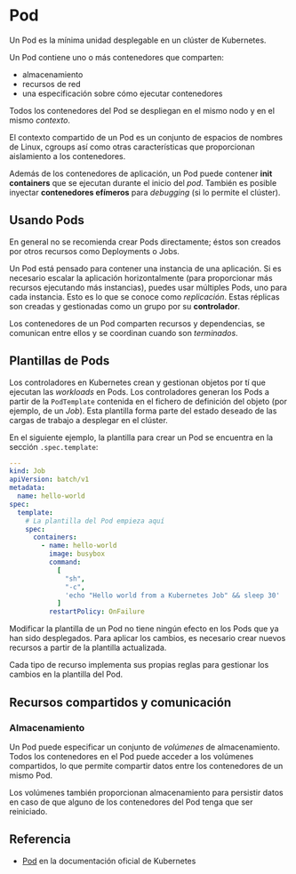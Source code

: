 # Pod

Un Pod es la mínima unidad desplegable en un clúster de Kubernetes.

Un Pod contiene uno o más contenedores que comparten:

- almacenamiento
- recursos de red
- una especificación sobre cómo ejecutar contenedores

Todos los contenedores del Pod se despliegan en el mismo nodo y en el mismo *contexto*.

El contexto compartido de un Pod es un conjunto de espacios de nombres de Linux, cgroups así como otras características que proporcionan aislamiento a los contenedores.

Además de los contenedores de aplicación, un Pod puede contener **init containers** que se ejecutan durante el inicio del *pod*. También es posible inyectar **contenedores efímeros** para *debugging* (si lo permite el clúster).

## Usando Pods

En general no se recomienda crear Pods directamente; éstos son creados por otros recursos como Deployments o Jobs.

Un Pod está pensado para contener una instancia de una aplicación. Si es necesario escalar la aplicación horizontalmente (para proporcionar más recursos ejecutando más instancias), puedes usar múltiples Pods, uno para cada instancia. Esto es lo que se conoce como *replicación*. Estas réplicas son creadas y gestionadas como un grupo por su **controlador**.

Los contenedores de un Pod comparten recursos y dependencias, se comunican entre ellos y se coordinan cuando son *terminados*.

## Plantillas de Pods

Los controladores en Kubernetes crean y gestionan objetos por tí que ejecutan las *workloads* en Pods. Los controladores generan los Pods a partir de la `PodTemplate` contenida en el fichero de definición del objeto (por ejemplo, de un *Job*). Esta plantilla forma parte del estado deseado de las cargas de trabajo a desplegar en el clúster.

En el siguiente ejemplo, la plantilla para crear un Pod se encuentra en la sección `.spec.template`:

```yaml
---
kind: Job
apiVersion: batch/v1
metadata:
  name: hello-world
spec:
  template:
    # La plantilla del Pod empieza aquí
    spec:
      containers:
        - name: hello-world
          image: busybox
          command:
            [
              "sh",
              "-c",
              'echo "Hello world from a Kubernetes Job" && sleep 30'
            ]
          restartPolicy: OnFailure
```

Modificar la plantilla de un Pod no tiene ningún efecto en los Pods que ya han sido desplegados.
Para aplicar los cambios, es necesario crear nuevos recursos a partir de la plantilla actualizada.

Cada tipo de recurso implementa sus propias reglas para gestionar los cambios en la plantilla del Pod.

## Recursos compartidos y comunicación

### Almacenamiento

Un Pod puede especificar un conjunto de *volúmenes* de almacenamiento. Todos los contenedores en el Pod puede acceder a los volúmenes compartidos, lo que permite compartir datos entre los contenedores de un mismo Pod.

Los volúmenes también proporcionan almacenamiento para persistir datos en caso de que alguno de los contenedores del Pod tenga que ser reiniciado.

## Referencia

- [Pod](https://kubernetes.io/docs/concepts/workloads/pods/) en la documentación oficial de Kubernetes
